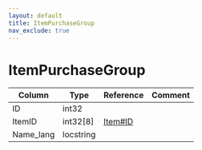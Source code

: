```yaml
---
layout: default
title: ItemPurchaseGroup
nav_exclude: true
---
```

# ItemPurchaseGroup

| Column | Type | Reference | Comment |
|--------|------|-----------|---------|
|ID|int32|||
|ItemID|int32[8]|[Item#ID](Item)||
|Name_lang|locstring|||

